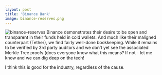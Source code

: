 ```yaml
---
layout: post
title: 'Binance Bank'
image: binance-reserves.png
---
```


![binance-reserves]({{site.url}}/assets/img/binance-reserves.png)
Binance demonstrates their desire to be open and transparent in their funds held in cold wallets. And much like their maligned counterpart (Tether), we find fairly well-done bookkeeping. While it remains to be verified by 3rd party auditors and we don’t yet see the associated Merkle Tree proofs (does everyone know what this means? If not - let me know and we can dig deep on the tech!

I think this is good for the industry, regardless of the cause.